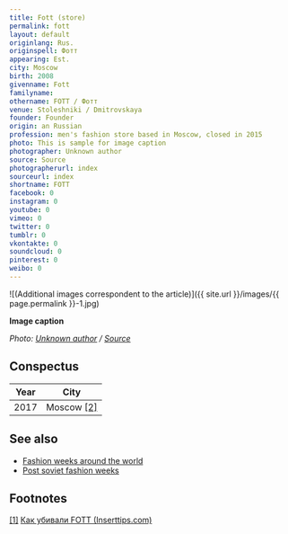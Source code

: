 ```yaml
---
title: Fott (store)
permalink: fott
layout: default
originlang: Rus.
originspell: Фотт
appearing: Est.
city: Moscow
birth: 2008
givenname: Fott
familyname:
othername: FOTT / Фотт
venue: Stoleshniki / Dmitrovskaya
founder: Founder
origin: an Russian
profession: men's fashion store based in Moscow, closed in 2015
photo: This is sample for image caption
photographer: Unknown author
source: Source
photographerurl: index
sourceurl: index
shortname: FOTT
facebook: 0
instagram: 0
youtube: 0
vimeo: 0
twitter: 0
tumblr: 0
vkontakte: 0
soundcloud: 0
pinterest: 0
weibo: 0
---
```


<!---
To edit top block see
icon "Meta Data"
on right menu
Full edit instructions
indexmod.gq/edit
-->

![(Additional images correspondent to the article)]({{ site.url }}/images/{{ page.permalink }}-1.jpg)

**Image caption**

*Photo: [Unknown author](index) / [Source](index)*

## Сonspectus

|Year|City|
|-|-|
|2017|Moscow <span id="a2">[\[2\]](#f2)</span>|

## See also

+ [Fashion weeks around the world](fashion-weeks-around-the-world)
+ [Post soviet fashion weeks](post-soviet-fashion-weeks)

## Footnotes

[[1]](#a1) <span id="f1"></span> [Как убивали FOTT (Inserttips.com)](https://inserttips.com/fott-kill/?fbclid=IwAR2A1ba-Punm8e2adIj9nSar6Wdy1iJR6499NP97zdV5MS5cEMkROaQi1qc)
